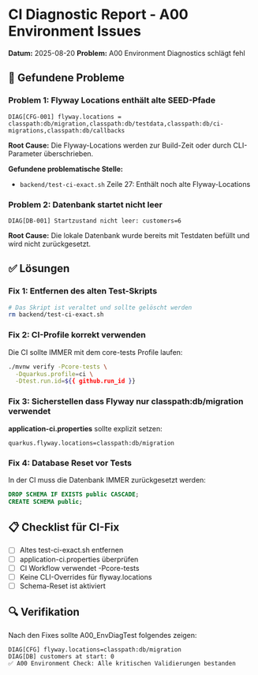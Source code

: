 # CI Diagnostic Report - A00 Environment Issues

**Datum:** 2025-08-20
**Problem:** A00 Environment Diagnostics schlägt fehl

## 🚨 Gefundene Probleme

### Problem 1: Flyway Locations enthält alte SEED-Pfade
```
DIAG[CFG-001] flyway.locations = classpath:db/migration,classpath:db/testdata,classpath:db/ci-migrations,classpath:db/callbacks
```

**Root Cause:** Die Flyway-Locations werden zur Build-Zeit oder durch CLI-Parameter überschrieben.

**Gefundene problematische Stelle:**
- `backend/test-ci-exact.sh` Zeile 27: Enthält noch alte Flyway-Locations

### Problem 2: Datenbank startet nicht leer
```
DIAG[DB-001] Startzustand nicht leer: customers=6
```

**Root Cause:** Die lokale Datenbank wurde bereits mit Testdaten befüllt und wird nicht zurückgesetzt.

## ✅ Lösungen

### Fix 1: Entfernen des alten Test-Skripts
```bash
# Das Skript ist veraltet und sollte gelöscht werden
rm backend/test-ci-exact.sh
```

### Fix 2: CI-Profile korrekt verwenden
Die CI sollte IMMER mit dem core-tests Profile laufen:
```bash
./mvnw verify -Pcore-tests \
  -Dquarkus.profile=ci \
  -Dtest.run.id=${{ github.run_id }}
```

### Fix 3: Sicherstellen dass Flyway nur classpath:db/migration verwendet

**application-ci.properties** sollte explizit setzen:
```properties
quarkus.flyway.locations=classpath:db/migration
```

### Fix 4: Database Reset vor Tests

In der CI muss die Datenbank IMMER zurückgesetzt werden:
```sql
DROP SCHEMA IF EXISTS public CASCADE;
CREATE SCHEMA public;
```

## 📋 Checklist für CI-Fix

- [ ] Altes test-ci-exact.sh entfernen
- [ ] application-ci.properties überprüfen
- [ ] CI Workflow verwendet -Pcore-tests
- [ ] Keine CLI-Overrides für flyway.locations
- [ ] Schema-Reset ist aktiviert

## 🔍 Verifikation

Nach den Fixes sollte A00_EnvDiagTest folgendes zeigen:
```
DIAG[CFG] flyway.locations=classpath:db/migration
DIAG[DB] customers at start: 0
✅ A00 Environment Check: Alle kritischen Validierungen bestanden
```